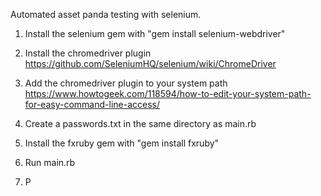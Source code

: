 Automated asset panda testing with selenium.


1. Install the selenium gem with "gem install selenium-webdriver"

2. Install the chromedriver plugin 
   https://github.com/SeleniumHQ/selenium/wiki/ChromeDriver

3. Add the chromedriver plugin to your system path      
   https://www.howtogeek.com/118594/how-to-edit-your-system-path-for-easy-command-line-access/

4. Create a passwords.txt in the same directory as main.rb

5. Install the fxruby gem with "gem install fxruby"

4. Run main.rb

5. P